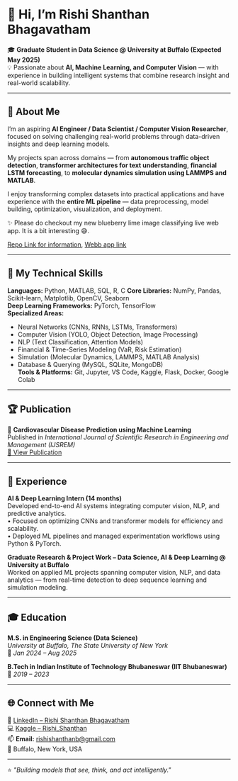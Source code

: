 # 👋 Hi, I’m Rishi Shanthan Bhagavatham  

🎓 **Graduate Student in Data Science @ University at Buffalo (Expected May 2025)**  
💡 Passionate about **AI, Machine Learning, and Computer Vision** — with experience in building intelligent systems that combine research insight and real-world scalability.  

---

## 🚀 About Me  

I’m an aspiring **AI Engineer / Data Scientist / Computer Vision Researcher**, focused on solving challenging real-world problems through data-driven insights and deep learning models.  

My projects span across domains — from **autonomous traffic object detection**, **transformer architectures for text understanding**, **financial LSTM forecasting**, to **molecular dynamics simulation using LAMMPS and MATLAB**.  

I enjoy transforming complex datasets into practical applications and have experience with the **entire ML pipeline** — data preprocessing, model building, optimization, visualization, and deployment.  

✨ Please do checkout my new blueberry lime image classifying live web app. It is a bit interesting 😅. 

[Repo Link for information](https://github.com/rishishanthan/blackberry-lime-visual-classifier), [Webb app link](https://huggingface.co/spaces/brs13/blackberry-lime-classifier)

---

## 🧠 My Technical Skills  

**Languages:** Python, MATLAB, SQL, R, C 
**Core Libraries:** NumPy, Pandas, Scikit-learn, Matplotlib, OpenCV, Seaborn  
**Deep Learning Frameworks:** PyTorch, TensorFlow  
**Specialized Areas:**  
- Neural Networks (CNNs, RNNs, LSTMs, Transformers)  
- Computer Vision (YOLO, Object Detection, Image Processing)  
- NLP (Text Classification, Attention Models)  
- Financial & Time-Series Modeling (VaR, Risk Estimation)  
- Simulation (Molecular Dynamics, LAMMPS, MATLAB Analysis)  
- Database & Querying (MySQL, SQLite, MongoDB)  
**Tools & Platforms:** Git, Jupyter, VS Code, Kaggle, Flask, Docker, Google Colab  

---

## 🏆 Publication  

📄 **Cardiovascular Disease Prediction using Machine Learning**  
Published in *International Journal of Scientific Research in Engineering and Management (IJSREM)*  
[🔗 View Publication](https://ijsrem.com/download/cardiovascular-disease-prediction-using-ml/)  

---

## 💼 Experience  

**AI & Deep Learning Intern (14 months)**  
Developed end-to-end AI systems integrating computer vision, NLP, and predictive analytics.  
• Focused on optimizing CNNs and transformer models for efficiency and scalability.  
• Deployed ML pipelines and managed experimentation workflows using Python & PyTorch.  

**Graduate Research & Project Work – Data Science, AI & Deep Learning @ University at Buffalo**  
Worked on applied ML projects spanning computer vision, NLP, and data analytics — from real-time detection to deep sequence learning and simulation modeling.  

---

## 🎓 Education  

**M.S. in Engineering Science (Data Science)**  
*University at Buffalo, The State University of New York*  
📅 *Jan 2024 – Aug 2025*  

**B.Tech in Indian Institute of Technology Bhubaneswar (IIT Bhubaneswar)**  
📅 *2019 – 2023*  

---

## 🌐 Connect with Me  

💼 [LinkedIn – Rishi Shanthan Bhagavatham](https://www.linkedin.com/in/rishishanthan/)  
💻 [Kaggle – Rishi_Shanthan](https://www.kaggle.com/)  
📫 **Email:** rishishanthanb@gmail.com  
📍 Buffalo, New York, USA  

---

⭐ *"Building models that see, think, and act intelligently."*  
